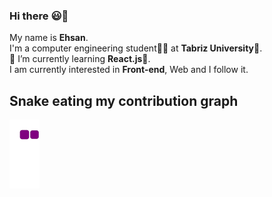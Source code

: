 ### Hi there :smiley:👋

My name is **Ehsan**.<br>
I'm a computer engineering student:man_technologist: at **Tabriz University**:school:.<br>
🌱 I’m currently learning **React.js:rocket:**.<br>
I am currently interested in **Front-end**, Web and I follow it.

## Snake eating my contribution graph
![snake gif](https://github.com/EhsanShahbazii/EhsanShahbazii/blob/output/github-contribution-grid-snake.gif)
